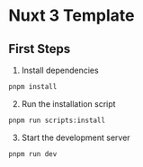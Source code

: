 # Nuxt 3 Template

## First Steps

1. Install dependencies

```bash
pnpm install
```

2. Run the installation script

```bash
pnpm run scripts:install
```

3. Start the development server

```bash
pnpm run dev
```